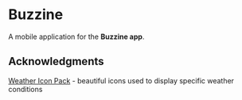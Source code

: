 # Buzzine

A mobile application for the **Buzzine app**.

## Acknowledgments

[Weather Icon Pack](https://erikflowers.github.io/weather-icons/) - beautiful icons used to display specific weather conditions
